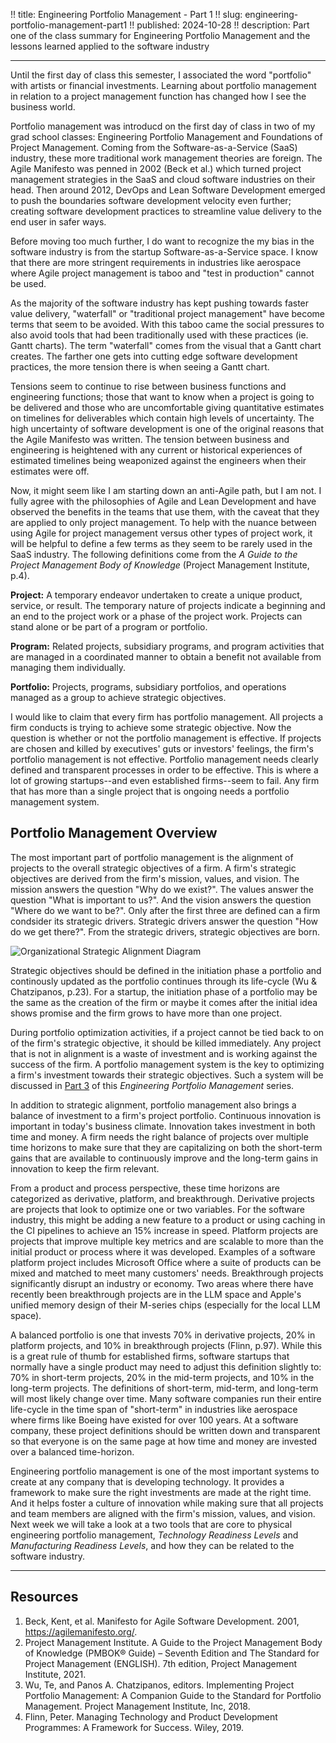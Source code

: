 !! title: Engineering Portfolio Management - Part 1
!! slug: engineering-portfolio-management-part1
!! published: 2024-10-28
!! description: Part one of the class summary for Engineering Portfolio Management and the lessons learned applied to the software industry

---

Until the first day of class this semester, I associated the word "portfolio" with artists or
financial investments. Learning about portfolio management in relation to a project management
function has changed how I see the business world.

Portfolio management was introducd on the first day of class in two of my grad school classes:
Engineering Portfolio Management and Foundations of Project Management. Coming from the
Software-as-a-Service (SaaS) industry, these more traditional work management theories are foreign.
The Agile Manifesto was penned in 2002 (Beck et al.) which turned project management strategies in
the SaaS and cloud software industries on their head. Then around 2012, DevOps and Lean Software
Development emerged to push the boundaries software development velocity even further; creating
software development practices to streamline value delivery to the end user in safer ways.

Before moving too much further, I do want to recognize the my bias in the software industry is from
the startup Software-as-a-Service space. I know that there are more stringent requirements in
industries like aerospace where Agile project management is taboo and "test in production" cannot be
used.

As the majority of the software industry has kept pushing towards faster value delivery, "waterfall"
or "traditional project management" have become terms that seem to be avoided. With this taboo came
the social pressures to also avoid tools that had been traditionally used with these practices (ie.
Gantt charts). The term "waterfall" comes from the visual that a Gantt chart creates. The farther
one gets into cutting edge software development practices, the more tension there is when seeing a
Gantt chart.

Tensions seem to continue to rise between business functions and engineering functions; those that
want to know when a project is going to be delivered and those who are uncomfortable giving
quantitative estimates on timelines for deliverables which contain high levels of uncertainty. The
high uncertainty of software development is one of the original reasons that the Agile Manifesto was
written. The tension between business and engineering is heightened with any current or historical
experiences of estimated timelines being weaponized against the engineers when their estimates were
off.

Now, it might seem like I am starting down an anti-Agile path, but I am not. I fully agree with the
philosophies of Agile and Lean Development and have observed the benefits in the teams that use
them, with the caveat that they are applied to only project management. To help with the nuance
between using Agile for project management versus other types of project work, it will be helpful to
define a few terms as they seem to be rarely used in the SaaS industry. The following definitions
come from the *A Guide to the Project Management Body of Knowledge* (Project Management Institute,
p.4). 

**Project:** A temporary endeavor undertaken to create a unique product, service, or result. The
temporary nature of projects indicate a beginning and an end to the project work or a phase of the
project work. Projects can stand alone or be part of a program or portfolio.

**Program:** Related projects, subsidiary programs, and program activities that are managed in a
coordinated manner to obtain a benefit not available from managing them individually.

**Portfolio:** Projects, programs, subsidiary portfolios, and operations managed as a group to
achieve strategic objectives.

I would like to claim that every firm has portfolio management. All projects a firm conducts is
trying to achieve some strategic objective. Now the question is whether or not the portfolio
management is effective. If projects are chosen and killed by executives' guts or investors'
feelings, the firm's portfolio management is not effective. Portfolio management needs clearly
defined and transparent processes in order to be effective. This is where a lot of growing
startups--and even established firms--seem to fail. Any firm that has more than a single project
that is ongoing needs a portfolio management system.


## Portfolio Management Overview

The most important part of portfolio management is the alignment of projects to the overall
strategic objectives of a firm. A firm's strategic objectives are derived from the firm's mission,
values, and vision. The mission answers the question "Why do we exist?". The values answer the
question "What is important to us?". And the vision answers the question "Where do we want to be?".
Only after the first three are defined can a firm condsider its strategic drivers. Strategic drivers
answer the question "How do we get there?". From the strategic drivers, strategic objectives are
born.

![Organizational Strategic Alignment Diagram](/posts/0064/organization-strategic-alignment.png)

Strategic objectives should be defined in the initiation phase a portfolio and continously updated
as the portfolio continues through its life-cycle (Wu & Chatzipanos, p.23). For a startup, the
initiation phase of a portfolio may be the same as the creation of the firm or maybe it comes after
the initial idea shows promise and the firm grows to have more than one project. 

During portfolio optimization activities, if a project cannot be tied back to on of the firm's
strategic objective, it should be killed immediately. Any project that is not in alignment is a
waste of investment and is working against the success of the firm. A portfolio management system is
the key to optimizing a firm's investment towards their strategic objectives. Such a system will be
discussed in [Part 3]() of this _Engineering Portfolio Management_ series.

In addition to strategic alignment, portfolio management also brings a balance of investment to a
firm's project portfolio. Continuous innovation is important in today's business climate. Innovation
takes investment in both time and money. A firm needs the right balance of projects over multiple
time horizons to make sure that they are capitalizing on both the short-term gains that are
available to continuously improve and the long-term gains in innovation to keep the firm relevant. 

From a product and process perspective, these time horizons are categorized as derivative, platform,
and breakthrough. Derivative projects are projects that look to optimize one or two variables. For
the software industry, this might be adding a new feature to a product or using caching in the CI
pipelines to achieve an 15% increase in speed. Platform projects are projects that improve multiple
key metrics and are scalable to more than the initial product or process where it was developed.
Examples of a software platform project includes Microsoft Office where a suite of products can be
mixed and matched to meet many customers' needs. Breakthrough projects significantly disrupt an
industry or economy. Two areas where there have recently been breakthrough projects are in the LLM
space and Apple's unified memory design of their M-series chips (especially for the local LLM
space).

A balanced portfolio is one that invests 70% in derivative projects, 20% in platform projects, and
10% in breakthrough projects (Flinn, p.97). While this is a great rule of thumb for established
firms, software startups that normally have a single product may need to adjust this definition
slightly to: 70% in short-term projects, 20% in the mid-term projects, and 10% in the long-term
projects. The definitions of short-term, mid-term, and long-term will most likely change over time.
Many software companies run their entire life-cycle in the time span of "short-term" in industries
like aerospace where firms like Boeing have existed for over 100 years. At a software company, these
project definitions should be written down and transparent so that everyone is on the same page at
how time and money are invested over a balanced time-horizon.

Engineering portfolio management is one of the most important systems to create at any company that
is developing technology. It provides a framework to make sure the right investments are made at the
right time. And it helps foster a culture of innovation while making sure that all projects and team
members are aligned with the firm's mission, values, and vision. Next week we will take a look at a
two tools that are core to physical engineering portfolio management, _Technology Readiness Levels_
and _Manufacturing Readiness Levels_, and how they can be related to the software industry.

---

## Resources

1. Beck, Kent, et al. Manifesto for Agile Software Development. 2001, https://agilemanifesto.org/.
2. Project Management Institute. A Guide to the Project Management Body of Knowledge (PMBOK® Guide) – Seventh Edition and The Standard for Project Management (ENGLISH). 7th edition, Project Management Institute, 2021.
3. Wu, Te, and Panos A. Chatzipanos, editors. Implementing Project Portfolio Management: A Companion Guide to the Standard for Portfolio Management. Project Management Institute, Inc, 2018.
4. Flinn, Peter. Managing Technology and Product Development Programmes: A Framework for Success. Wiley, 2019.
